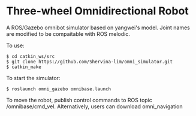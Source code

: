 Three-wheel Omnidirectional Robot 
==============================

A ROS/Gazebo omnibot simulator based on yangwei's model. Joint names are modified to be compaitable with ROS melodic.

To use:
	
	$ cd catkin_ws/src
	$ git clone https://github.com/Shervina-lim/omni_simulator.git 
	$ catkin_make
	
To start the simulator:

	$ roslaunch omni_gazebo omnibase.launch

To move the robot, publish control commands to ROS topic /omnibase/cmd_vel.
Alternatively, users can download omni_navigation	
